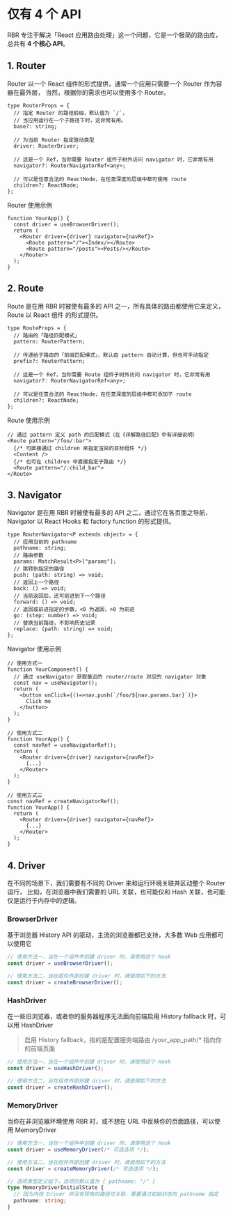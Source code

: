 # 仅有 4 个 API

RBR 专注于解决「React 应用路由处理」这一个问题，它是一个极简的路由库，总共有 **4 个核心 API**。

## 1. Router

Router 以一个 React 组件的形式提供，通常一个应用只需要一个 Router 作为容器在最外层，
当然，根据你的需求也可以使用多个 Router。

```tsx
type RouterProps = {
  // 指定 Router 的路径前缀，默认值为 `/`，
  // 当应用运行在一个子路径下时，这非常有用。
  base?: string;

  // 为当前 Router 指定驱动类型
  driver: RouterDriver;

  // 这是一个 Ref，当你需要 Router 组件子树外访问 navigator 时，它非常有用
  navigator?: RouterNavigatorRef<any>;

  // 可以是任意合法的 ReactNode，在任意深度的层级中都可使用 route
  children?: ReactNode;
};
```

Router 使用示例

```tsx
function YourApp() {
  const driver = useBrowserDriver(); 
  return (
    <Router driver={driver} navigator={navRef}>
      <Route pattern="/"><Index/></Route>
      <Route pattern="/posts"><Posts/></Route>
    </Router>
  );
}
```

## 2. Route

Route 是在用 RBR 时被使有最多的 API 之一，所有具体的路由都使用它来定义，Route 以 React 组件
的形式提供。

```tsx
type RouteProps = {
  // 路由的「路径匹配模式」
  pattern: RouterPattern;

  // 传递给子路由的「前缀匹配模式」，默认由 pattern 自动计算，但也可手动指定
  prefix?: RouterPattern;

  // 这是一个 Ref，当你需要 Route 组件子树外访问 navigator 时，它非常有用
  navigator?: RouterNavigatorRef<any>;

  // 可以是任意合法的 ReactNode，在任意深度的层级中都可添加子 route
  children?: ReactNode;
};
```

Route 使用示例

```tsx
// 通过 pattern 定义 path 的匹配模式（在《详解路径匹配》中有详细说明）
<Route pattern="/foo/:bar">
  {/* 可直接通过 children 来指定渲染的目标组件 */}
  <Content />
  {/* 也可在 children 中直接指定子路由 */}
  <Route pattern="/:child_bar">
</Route>
```

## 3. Navigator

Navigator 是在用 RBR 时被使有最多的 API 之二，通过它在各页面之导航，
Navigator 以 React Hooks 和 factory function 的形式提供。

```tsx
type RouterNavigator<P extends object> = {
  // 应用当前的 pathname
  pathname: string;
  // 路由参数
  params: MatchResult<P>["params"];
  // 跳转到指定的路径
  push: (path: string) => void;
  // 返回上一个路径
  back: () => void;
  // 当前返回后，还可前进到下一个路径
  forward: () => void;
  // 返回或前进指定的步数，<0 为返回，>0 为前进
  go: (step: number) => void;
  // 替换当前路径，不影响历史记录
  replace: (path: string) => void;
};
```

Navigator 使用示例

```tsx
// 使用方式一
function YourComponent() {
  // 通过 useNavigator 获取最近的 router/route 对应的 navigator 对象
  const nav = useNavigator();
  return (
    <button onClick={()=>nav.push(`/foo/${nav.params.bar}`)}>
      Click me
    </button>
  );
}

// 使用方式二
function YourApp() {
  const navRef = useNavigatorRef();
  return (
    <Router driver={driver} navigator={navRef}>
      {...}
    </Router>
  );
}

// 使用方式三
const navRef = createNavigatorRef();
function YourApp() {
  return (
    <Router driver={driver} navigator={navRef}>
      {...}
    </Router>
  );
}
```

## 4. Driver

在不同的场景下，我们需要有不同的 Driver 来和运行环境关联并区动整个 Router 运行，
比如，在浏览器中我们需要的 URL 关联，也可能仅和 Hash 关联，也可能仅是运行于内存中的逻辑。

### BrowserDriver

基于浏览器 History API 的驱动，主流的浏览器都已支持，大多数 Web 应用都可以使用它

```ts
// 使用方法一，当在一个组件中创建 driver 时，请使用这个 Hook
const driver = useBrowserDriver();

// 使用方法二，当在组件外部创建 driver 时，请使用如下的方法
const driver = createBrowserDriver();
```

### HashDriver

在一些旧浏览器，或者你的服务器程序无法面向前端启用 History fallback 时，可以用 HashDriver
> 启用 History fallback，指的是配置服务端路由 /your_app_path/* 指向你的前端页面

```ts
// 使用方法一，当在一个组件中创建 driver 时，请使用这个 Hook
const driver = useHashDriver();

// 使用方法二，当在组件外部创建 driver 时，请使用如下的方法
const driver = createHashDriver();
```

### MemoryDriver

当你在非浏览器环境使用 RBR 时，或不想在 URL 中反映你的页面路径，可以使用 MemoryDriver

```ts
// 使用方法一，当在一个组件中创建 driver 时，请使用这个 Hook
const driver = useMemoryDriver(/* 可选选项 */);

// 使用方法二，当在组件外部创建 driver 时，请使用如下的方法
const driver = createMemoryDriver(/* 可选选项 */);

// 选项类型定义如下，选项的默认值为 { pathname: "/" }
type MemoryDriverInitialState {
  // 因为内存 Driver 并没有现有的路径可关联，需要通过初始状态的 pathname 指定
  pathname: string; 
}
```
